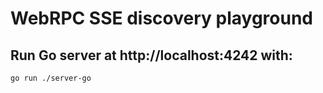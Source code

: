 # WebRPC SSE discovery playground

## Run Go server at http://localhost:4242 with:
```bash
go run ./server-go
```
